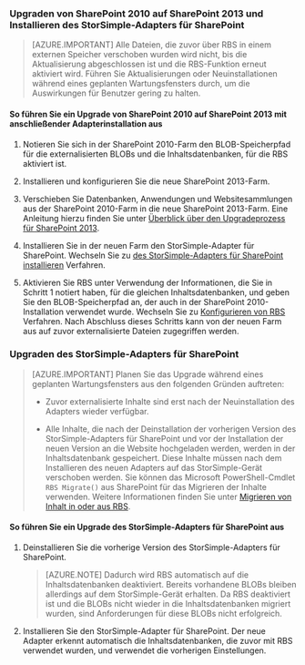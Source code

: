 <!--author=SharS last changed: 9/17/15-->

### Upgraden von SharePoint 2010 auf SharePoint 2013 und Installieren des StorSimple-Adapters für SharePoint

>[AZURE.IMPORTANT] Alle Dateien, die zuvor über RBS in einem externen Speicher verschoben wurden wird nicht, bis die Aktualisierung abgeschlossen ist und die RBS-Funktion erneut aktiviert wird. Führen Sie Aktualisierungen oder Neuinstallationen während eines geplanten Wartungsfensters durch, um die Auswirkungen für Benutzer gering zu halten.

#### So führen Sie ein Upgrade von SharePoint 2010 auf SharePoint 2013 mit anschließender Adapterinstallation aus

1. Notieren Sie sich in der SharePoint 2010-Farm den BLOB-Speicherpfad für die externalisierten BLOBs und die Inhaltsdatenbanken, für die RBS aktiviert ist. 

2. Installieren und konfigurieren Sie die neue SharePoint 2013-Farm. 

3. Verschieben Sie Datenbanken, Anwendungen und Websitesammlungen aus der SharePoint 2010-Farm in die neue SharePoint 2013-Farm. Eine Anleitung hierzu finden Sie unter [Überblick über den Upgradeprozess für SharePoint 2013](https://technet.microsoft.com/library/cc262483.aspx).

4. Installieren Sie in der neuen Farm den StorSimple-Adapter für SharePoint. Wechseln Sie zu [des StorSimple-Adapters für SharePoint installieren](#install-the-storsimple-adapter-for-sharepoint) Verfahren.

5. Aktivieren Sie RBS unter Verwendung der Informationen, die Sie in Schritt 1 notiert haben, für die gleichen Inhaltsdatenbanken, und geben Sie den BLOB-Speicherpfad an, der auch in der SharePoint 2010-Installation verwendet wurde. Wechseln Sie zu [Konfigurieren von RBS](#configure-rbs) Verfahren. Nach Abschluss dieses Schritts kann von der neuen Farm aus auf zuvor externalisierte Dateien zugegriffen werden. 

### Upgraden des StorSimple-Adapters für SharePoint

>[AZURE.IMPORTANT] Planen Sie das Upgrade während eines geplanten Wartungsfensters aus den folgenden Gründen auftreten:
>
>- Zuvor externalisierte Inhalte sind erst nach der Neuinstallation des Adapters wieder verfügbar.
>
>- Alle Inhalte, die nach der Deinstallation der vorherigen Version des StorSimple-Adapters für SharePoint und vor der Installation der neuen Version an die Website hochgeladen werden, werden in der Inhaltsdatenbank gespeichert. Diese Inhalte müssen nach dem Installieren des neuen Adapters auf das StorSimple-Gerät verschoben werden. Sie können das Microsoft PowerShell-Cmdlet ` RBS Migrate()` aus SharePoint für das Migrieren der Inhalte verwenden. Weitere Informationen finden Sie unter [Migrieren von Inhalt in oder aus RBS](https://technet.microsoft.com/library/ff628255.aspx). 


#### So führen Sie ein Upgrade des StorSimple-Adapters für SharePoint aus 

1. Deinstallieren Sie die vorherige Version des StorSimple-Adapters für SharePoint.

    >[AZURE.NOTE] Dadurch wird RBS automatisch auf die Inhaltsdatenbanken deaktiviert. Bereits vorhandene BLOBs bleiben allerdings auf dem StorSimple-Gerät erhalten. Da RBS deaktiviert ist und die BLOBs nicht wieder in die Inhaltsdatenbanken migriert wurden, sind Anforderungen für diese BLOBs nicht erfolgreich. 
 
2. Installieren Sie den StorSimple-Adapter für SharePoint. Der neue Adapter erkennt automatisch die Inhaltsdatenbanken, die zuvor mit RBS verwendet wurden, und verwendet die vorherigen Einstellungen.


